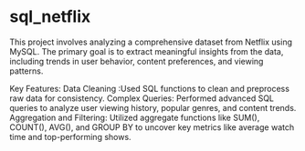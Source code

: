 # sql_netflix
This project involves analyzing a comprehensive dataset from Netflix using MySQL. The primary goal is to extract meaningful insights from the data, including trends in user behavior, content preferences, and viewing patterns.

Key Features:
          Data Cleaning :Used SQL functions to clean and preprocess raw data for consistency.
          Complex Queries: Performed advanced SQL queries to analyze user viewing history, popular genres, and content trends.
          Aggregation and Filtering: Utilized aggregate functions like SUM(), COUNT(), AVG(), and GROUP BY to uncover key metrics like average watch time and top-performing shows.
